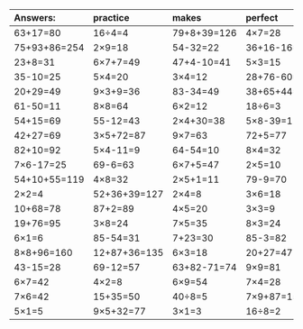 | Answers: | practice | makes | perfect | ! |
| :--- | :--- | :--- | :--- | :--- |
| 63+17=80 | 16÷4=4 | 79+8+39=126 | 4×7=28 | 8÷4=2 | 
| 75+93+86=254 | 2×9=18 | 54-32=22 | 36+16-16=36 | 5×7-23=12 | 
| 23+8=31 | 6×7+7=49 | 47+4-10=41 | 5×3=15 | 2×7=14 | 
| 35-10=25 | 5×4=20 | 3×4=12 | 28+76-60=44 | 18÷3=6 | 
| 20+29=49 | 9×3+9=36 | 83-34=49 | 38+65+44=147 | 47+70+26=143 | 
| 61-50=11 | 8×8=64 | 6×2=12 | 18÷6=3 | 89-17=72 | 
| 54+15=69 | 55-12=43 | 2×4+30=38 | 5×8-39=1 | 40+54=94 | 
| 42+27=69 | 3×5+72=87 | 9×7=63 | 72+5=77 | 35÷5=7 | 
| 82+10=92 | 5×4-11=9 | 64-54=10 | 8×4=32 | 1+36=37 | 
| 7×6-17=25 | 69-6=63 | 6×7+5=47 | 2×5=10 | 11+38=49 | 
| 54+10+55=119 | 4×8=32 | 2×5+1=11 | 79-9=70 | 71+25=96 | 
| 2×2=4 | 52+36+39=127 | 2×4=8 | 3×6=18 | 25-12=13 | 
| 10+68=78 | 87+2=89 | 4×5=20 | 3×3=9 | 59+38=97 | 
| 19+76=95 | 3×8=24 | 7×5=35 | 8×3=24 | 9×2=18 | 
| 6×1=6 | 85-54=31 | 7+23=30 | 85-3=82 | 6+75-77=4 | 
| 8×8+96=160 | 12+87+36=135 | 6×3=18 | 20+27=47 | 94-82=12 | 
| 43-15=28 | 69-12=57 | 63+82-71=74 | 9×9=81 | 6×7+68=110 | 
| 6×7=42 | 4×2=8 | 6×9=54 | 7×4=28 | 2×6=12 | 
| 7×6=42 | 15+35=50 | 40÷8=5 | 7×9+87=150 | 10+61=71 | 
| 5×1=5 | 9×5+32=77 | 3×1=3 | 16÷8=2 | 8×6=48 | 
